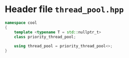 ---
---

# Header file `thread_pool.hpp`<a id="thread_pool.hpp"></a>

``` cpp
namespace cool
{
    template <typename T = std::nullptr_t>
    class priority_thread_pool;
    
    using thread_pool = priority_thread_pool<>;
}
```
